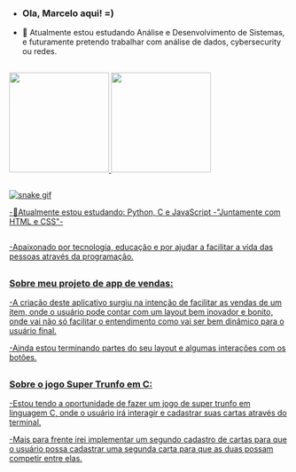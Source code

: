 - ### Ola, Marcelo aqui! =)
- 👀 Atualmente estou estudando Análise e Desenvolvimento de Sistemas, e futuramente pretendo trabalhar com análise de dados, cybersecurity ou redes.
##

<div>
  <a href= "https://github.com/tielo-ma">
  <img height="180em" src="https://github-readme-stats.vercel.app/api?username=tielo-ma&show_icons=true&theme=dracula&include_all_commits=true&count_private=true/"/>
  <img height="180em" src="https://github-readme-stats.vercel.app/api/top-langs/?username=tielo-ma&layout=compact&langs_count=16&theme=dracula"/>

  ##

![snake gif](https://github.com/tielo-ma/SEU_REPOSITORIO/blob/output/github-contribution-grid-snake.svg)



  
-🌱Atualmente estou estudando: Python, C e JavaScript -"Juntamente com HTML e CSS"- 
##
-Apaixonado por tecnologia, educação e por ajudar a facilitar a vida das pessoas através da programação.
##

### Sobre meu projeto de app de vendas:

-A criação deste aplicativo surgiu na intenção de facilitar as vendas de um item, onde o usuário pode contar com um layout bem inovador e bonito,
onde vai não só facilitar o entendimento como vai ser bem dinâmico para o usuário final.

-Ainda estou terminando partes do seu layout e algumas interações com os botões.

##

### Sobre o jogo Super Trunfo em C:

-Estou tendo a oportunidade de fazer um jogo de super trunfo em linguagem C, onde o usuário irá interagir e cadastrar suas cartas através do terminal.

-Mais para frente irei implementar um segundo cadastro de cartas para que o usuário possa cadastrar uma segunda carta para que as duas possam competir entre elas.


<!---
tielo-ma/tielo-ma is a ✨ special ✨ repository because its `README.md` (this file) appears on your GitHub profile.
You can click the Preview link to take a look at your changes.
--->
